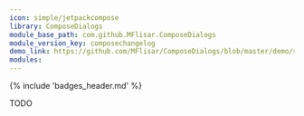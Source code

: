 ```yaml
---
icon: simple/jetpackcompose
library: ComposeDialogs
module_base_path: com.github.MFlisar.ComposeDialogs
module_version_key: composechangelog
demo_link: https://github.com/MFlisar/ComposeDialogs/blob/master/demo/src/main/java/com/michaelflisar/composedialogs/demo
modules:
---
```


{% include 'badges_header.md' %}

TODO